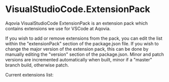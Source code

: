 # VisualStudioCode.ExtensionPack

Aqovia VisualStudioCode ExtensionPack is an extension pack which contains extensions we use for VSCode at Aqovia.

If you wish to add or remove extensions from the pack, you can edit the list within the "extensionPack" section of the package.json file. If you wish to change the major version of the extension pack, this can be done by manually editing the "version" section of the package.json. Minor and patch versions are incremented automatically when built, minor if a "master" branch build, otherwise patch.

Current extensions list:
<!-- EXTENSION_PACK_START -->

<!-- EXTENSION_PACK_END -->

